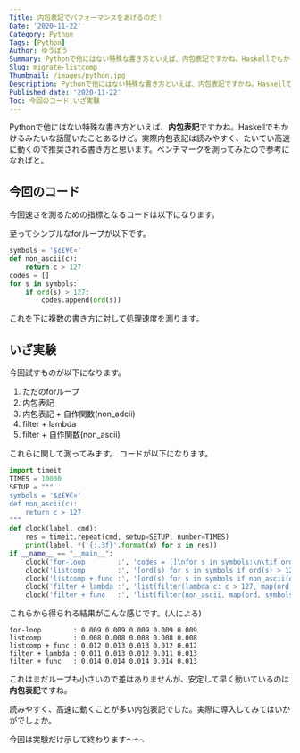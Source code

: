 ```yaml
---
Title: 内包表記でパフォーマンスをあげるのだ！
Date: '2020-11-22'
Category: Python
Tags: [Python]
Author: ゆうぼう
Summary: Pythonで他にはない特殊な書き方といえば、内包表記ですかね。Haskellでもかけるみたいな話聞いたことあるけど。実際内包表記は読みやすく、たいてい高速に動くので推奨される書き方と思います。ベンチマークを測ってみたので参考になればと。
Slug: migrate-listcomp
Thumbnail: /images/python.jpg
Description: Pythonで他にはない特殊な書き方といえば、内包表記ですかね。Haskellでもかけるみたいな話聞いたことあるけど。実際内包表記は読みやすく、たいてい高速に動くので推奨される書き方と思います。ベンチマークを測ってみたので参考になればと。
Published_date: '2020-11-22'
Toc: 今回のコード,いざ実験
---
```


Pythonで他にはない特殊な書き方といえば、**内包表記**ですかね。Haskellでもかけるみたいな話聞いたことあるけど。実際内包表記は読みやすく、たいてい高速に動くので推奨される書き方と思います。ベンチマークを測ってみたので参考になればと。

## 今回のコード

今回速さを測るための指標となるコードは以下になります。

至ってシンプルなforループが以下です。

~~~python
symbols = '$¢£¥€¤'
def non_ascii(c):
    return c > 127
codes = []
for s in symbols:
    if ord(s) > 127:
        codes.append(ord(s))
~~~

これを下に複数の書き方に対して処理速度を測ります。

## いざ実験

今回試すものが以下になります。

1. ただのforループ
2. 内包表記
3. 内包表記 + 自作関数(non_adcii)
4. filter + lambda
5. filter + 自作関数(non_ascii)

これらに関して測ってみます。
コードが以下になります。

~~~python
import timeit
TIMES = 10000
SETUP = """
symbols = '$¢£¥€¤'
def non_ascii(c):
    return c > 127
"""
def clock(label, cmd):
    res = timeit.repeat(cmd, setup=SETUP, number=TIMES)
    print(label, *('{:.3f}'.format(x) for x in res))
if __name__ == "__main__":
    clock('for-loop        :', 'codes = []\nfor s in symbols:\n\tif ord(s) > 127: codes.append(ord(s))\ncodes')
    clock('listcomp        :', '[ord(s) for s in symbols if ord(s) > 127]')
    clock('listcomp + func :', '[ord(s) for s in symbols if non_ascii(ord(s))]')
    clock('filter + lambda :', 'list(filter(lambda c: c > 127, map(ord, symbols)))')
    clock('filter + func   :', 'list(filter(non_ascii, map(ord, symbols)))')
~~~

これらから得られる結果がこんな感じです。(人による)

```
for-loop        : 0.009 0.009 0.009 0.009 0.009
listcomp        : 0.008 0.008 0.008 0.008 0.008
listcomp + func : 0.012 0.013 0.013 0.012 0.012
filter + lambda : 0.011 0.013 0.012 0.011 0.013
filter + func   : 0.014 0.014 0.014 0.014 0.013
```

これはまだループも小さいので差はありませんが、安定して早く動いているのは**内包表記**ですね。

読みやすく、高速に動くことが多い内包表記でした。実際に導入してみてはいかがでしょか。

今回は実験だけ示して終わります〜〜.
